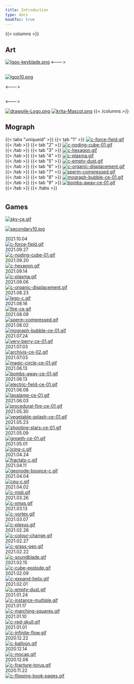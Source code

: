 ```yaml
---
title: Introduction
type: docs
bookToc: true
---
```

{{< columns >}}
## Art

[![lgoo-keyblade.png](https://i.postimg.cc/fbFh8njt/lgoo-keyblade.png)](https://postimg.cc/Mcy4GLLq)
<--->
## 
[![lgoo10.png](https://i.postimg.cc/3RFQY4Qp/lgoo10.png)](https://postimg.cc/N9Fzx0Mf)


<--->
## 

<--->

[![drawpile-Logo.png](https://i.postimg.cc/85hLZDQt/drawpile-Logo.png)](https://drawpile.net/)
[![krita-Mascot.png](https://i.postimg.cc/Z5G92gLg/krita-Mascot.png)](https://krita.org/en/)
{{< /columns >}}
## Mograph  

{{< tabs "uniqueid" >}}
{{< tab "1" >}}
[![c-force-field.gif](https://i.postimg.cc/rstX5Q27/c-force-field.gif)](/force_field/)  
{{< /tab >}}
{{< tab "2" >}}
[![c-noding-cube-01.gif](https://i.postimg.cc/PxSk20CR/c-noding-cube-01.gif)](/cube_dynamic/)  
{{< /tab >}}
{{< tab "3" >}}
[![c-hexagon.gif](https://i.postimg.cc/GtfSNrx9/c-hexagon.gif)](/hexagon/)  
{{< /tab >}}
{{< tab "4" >}}
[![c-plasma.gif](https://i.postimg.cc/RFSy5GJH/c-plasma.gif)](/plasma/)  
{{< /tab >}}
{{< tab "5" >}}
[![c-empty-dust.gif](https://i.postimg.cc/9QwjJX8y/c-empty-dust.gif)](/empty_dust/)  
{{< /tab >}}
{{< tab "6" >}}
[![c-organic-displacement.gif](https://i.postimg.cc/kMvLq134/c-organic-displacement.gif)](/organic_displacement/)  
{{< /tab >}}
{{< tab "7" >}}
[![sperm-compressed.gif](https://i.postimg.cc/RV9xsTfR/sperm-compressed.gif)](/sperm/)  
{{< /tab >}}
{{< tab "8" >}}
[![mograph-bubble-ce-01.gif](https://i.postimg.cc/2Sh8txS8/mograph-bubble-ce-01.gif)](/bubble/)  
{{< /tab >}}
{{< tab "9" >}}
[![bombs-away-ce-01.gif](https://i.postimg.cc/qvtR4TBw/bombs-away-ce-01.gif)](/bombs_away/)  
{{< /tab >}}
{{< /tabs >}}
#
#
#
#
#
## Games
[![sky-ce.gif](https://i.postimg.cc/C5B3Fbrv/sky-ce.gif)](/sky_time/)

[![secondary10.jpg](https://i.postimg.cc/KcQz10kY/secondary10.jpg)](https://postimg.cc/xqJY7yPr)

2021.10.04  
[![c-force-field.gif](https://i.postimg.cc/rstX5Q27/c-force-field.gif)](/force_field/)  
2021.09.27  
[![c-noding-cube-01.gif](https://i.postimg.cc/PxSk20CR/c-noding-cube-01.gif)](/cube_dynamic/)  
2021.09.20  
[![c-hexagon.gif](https://i.postimg.cc/GtfSNrx9/c-hexagon.gif)](/hexagon/)  
2021.09.14  
[![c-plasma.gif](https://i.postimg.cc/RFSy5GJH/c-plasma.gif)](/plasma/)  
2021.09.06  
[![c-organic-displacement.gif](https://i.postimg.cc/kMvLq134/c-organic-displacement.gif)](/organic_displacement/)  
2021.08.23  
[![lego-c.gif](https://i.postimg.cc/jdFC19Mr/lego-c.gif)](/lego/)  
2021.08.16  
[![fire-ce.gif](https://i.postimg.cc/XXSM97Y8/fire-ce.gif)](/openvdb_fire/)  
2021.08.09  
[![sperm-compressed.gif](https://i.postimg.cc/RV9xsTfR/sperm-compressed.gif)](/sperm/)  
2021.08.02  
[![mograph-bubble-ce-01.gif](https://i.postimg.cc/2Sh8txS8/mograph-bubble-ce-01.gif)](/mograph/)  
2021.07.24  
[![very-berry-ce-01.gif](https://i.postimg.cc/wTKBQP9b/very-berry-ce-01.gif)](/berry/)  
2021.07.03  
[![archivis-ce-02.gif](https://i.postimg.cc/6qxNnkCr/archivis-ce-02.gif)](/cityscape/)  
2021.07.03  
[![magic-circle-ce-01.gif](https://i.postimg.cc/8PX525Gs/magic-circle-ce-01.gif)](/magic_circle/)  
2021.06.13  
[![bombs-away-ce-01.gif](https://i.postimg.cc/qvtR4TBw/bombs-away-ce-01.gif)](/bombs_away/)  
2021.06.13  
[![electric-field-ce-01.gif](https://i.postimg.cc/RZj00DNB/electric-field-ce-01.gif)](/electric_field/)  
2021.06.08  
[![lavalamp-ce-01.gif](https://i.postimg.cc/mrCg1yHF/lavalamp-ce-01.gif)](/lavalamp/)  
2021.06.03  
[![procedural-fire-ce-01.gif](https://i.postimg.cc/NMsCznVc/procedural-fire-ce-01.gif)](/procedural_fire/)  
2021.05.30  
[![vegetable-splash-ce-01.gif](https://i.postimg.cc/TwtNM9MW/vegetable-splash-ce-01.gif)](/vegetable_splash/)  
2021.05.23  
[![shooting-stars-ce-01.gif](https://i.postimg.cc/ZqFDjmwH/shooting-stars-ce-01.gif)](/shooting_stars/)  
2021.05.09  
[![growth-ce-01.gif](https://i.postimg.cc/JhW2b05t/growth-ce-01.gif)](/growth/)  
2021.05.01  
[![icing-c.gif](https://i.postimg.cc/43wdJ4CK/icing-c.gif)](/icing/)  
2021.04.24  
[![fractals-c.gif](https://i.postimg.cc/k445Dr9T/fractals-c.gif)](/fractals/)  
2021.04.11  
[![geonode-bounce-c.gif](https://i.postimg.cc/FsH9ymQV/geonode-bounce-c.gif)](/geonode_bounce/)  
2021.04.04  
[![cpu-c.gif](https://i.postimg.cc/8CTcQJYQ/cpu-c.gif)](/cpu/)  
2021.04.02  
[![c-midi.gif](https://i.postimg.cc/Mpx9xCFg/c-midi.gif)](/midi/)  
2021.03.26  
[![c-xmas.gif](https://i.postimg.cc/d0VnZ8vB/c-xmas.gif)](/xmas_lights/)  
2021.03.13  
[![c-vortex.gif](https://i.postimg.cc/GmQqpM0t/c-vortex.gif)](/vortex/)  
2021.03.07  
[![c-plexus.gif](https://i.postimg.cc/dtG5bs48/c-plexus.gif)](/audio_vis/)  
2021.02.28  
[![c-colour-change.gif](https://i.postimg.cc/C1BDKqmz/c-colour-change.gif)](/colour_change/)  
2021.02.27  
[![c-grass-gen.gif](https://i.postimg.cc/fLGdSRr5/c-grass-gen.gif)](/grass_gen/)  
2021.02.22  
[![c-soundblade.gif](https://i.postimg.cc/cJ5wZm7p/c-soundblade.gif)](/soundblade/)  
2021.02.15  
[![c-cube-explode.gif](https://i.postimg.cc/Zqqp1gNP/c-cube-explode.gif)](/cube_explode/)  
2021.02.09  
[![c-expand-helix.gif](https://i.postimg.cc/63tJWr9h/c-expand-helix.gif)](/expand_helix/)  
2021.02.01  
[![c-empty-dust.gif](https://i.postimg.cc/9QwjJX8y/c-empty-dust.gif)](/empty_dust/)  
2021.01.24  
[![c-instance-multiple.gif](https://i.postimg.cc/KYXhVXww/c-instance-multiple.gif)](/instance_multiple/)  
2021.01.17  
[![c-marching-squares.gif](https://i.postimg.cc/vmWwwqdB/c-marching-squares.gif)](/marching_squares/)  
2021.01.10  
[![c-red-skull.gif](https://i.postimg.cc/ZRHkCWnz/c-red-skull.gif)](/red_skull/)  
2021.01.01  
[![c-infinite-flow.gif](https://i.postimg.cc/6pnk4vs7/c-infinite-flow.gif)](/infinite_flow/)  
2020.12.22  
[![c-balloon.gif](https://i.postimg.cc/N0tW6jYd/c-balloon.gif)](/balloon/)  
2020.12.14  
[![c-mocap.gif](https://i.postimg.cc/NMfSnCKT/c-mocap.gif)](/mocap/)  
2020.12.06  
[![c-fracture-torus.gif](https://i.postimg.cc/Jn6vC3XF/c-fracture-torus.gif)](/fracture_torus/)  
2020.11.22  
[![c-flipping-book-pages.gif](https://i.postimg.cc/FKxwDXHN/c-flipping-book-pages.gif)](/flipping_book_pages/)  

